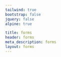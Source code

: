 ```yaml
---
tailwind: true
bootstrap: false
jquery: false
alpine: true

title: forms
header: forms
meta_description: forms
layout: forms
---
```

